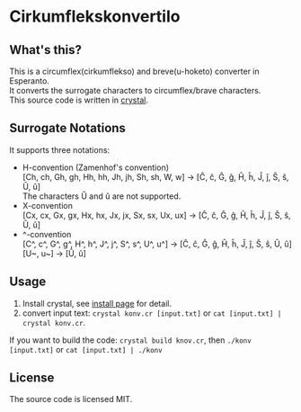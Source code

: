 # Cirkumflekskonvertilo

## What's this?
This is a circumflex(cirkumflekso) and breve(u-hoketo) converter in Esperanto.  
It converts the surrogate characters to circumflex/brave characters.  
This source code is written in [crystal](https://crystal-lang.org). 

## Surrogate Notations
It supports three notations:
- H-convention (Zamenhof's convention)   
  [Ch, ch, Gh, gh, Hh, hh, Jh, jh, Sh, sh, W, w] &rarr; [Ĉ, ĉ, Ĝ, ĝ, Ĥ, ĥ, Ĵ, ĵ, Ŝ, ŝ, Û, û]  
  The characters Ǔ and ǔ are not supported.
- X-convention  
  [Cx, cx, Gx, gx, Hx, hx, Jx, jx, Sx, sx, Ux, ux] &rarr; [Ĉ, ĉ, Ĝ, ĝ, Ĥ, ĥ, Ĵ, ĵ, Ŝ, ŝ, Û, û]
- ^-convention  
[C^, c^, G^, g^, H^, h^, J^, j^, S^, s^, U^, u^] &rarr; [Ĉ, ĉ, Ĝ, ĝ, Ĥ, ĥ, Ĵ, ĵ, Ŝ, ŝ, Û, û]  
[U~, u~] &rarr; [Û, û]

## Usage
1. Install crystal, see [install page](https://crystal-lang.org/install/) for detail.
1. convert input text: `crystal konv.cr [input.txt]` or `cat [input.txt] | crystal konv.cr`.

If you want to build the code: `crystal build knov.cr`, then `./konv [input.txt]` or `cat [input.txt] | ./konv`

## License
The source code is licensed MIT.

